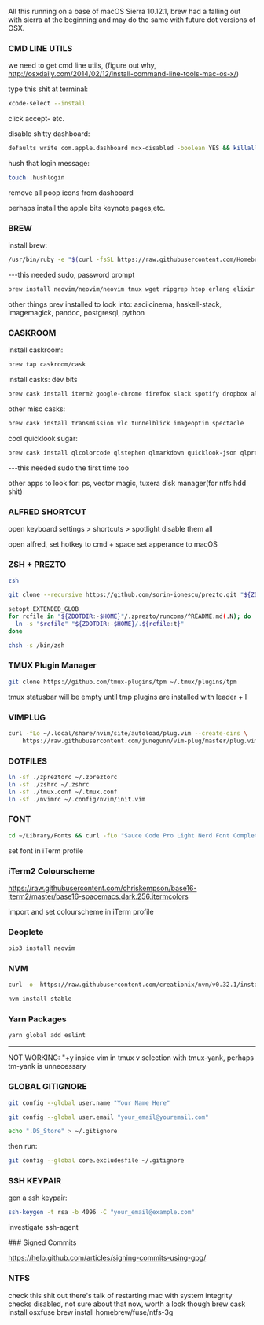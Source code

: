 All this running on a base of macOS Sierra 10.12.1, brew had a falling out with sierra at the beginning and may do the same with future dot versions of OSX.

### CMD LINE UTILS

we need to get cmd line utils, (figure out why, http://osxdaily.com/2014/02/12/install-command-line-tools-mac-os-x/)

type this shit at terminal:
```bash
xcode-select --install
```
click accept- etc.

disable shitty dashboard:
```bash
defaults write com.apple.dashboard mcx-disabled -boolean YES && killall Dock
```

hush that login message:
```bash
touch .hushlogin
```
remove all poop icons from dashboard

perhaps install the apple bits keynote,pages,etc.

### BREW
install brew:
```bash
/usr/bin/ruby -e "$(curl -fsSL https://raw.githubusercontent.com/Homebrew/install/master/install)"
```
---this needed sudo, password prompt

```bash
brew install neovim/neovim/neovim tmux wget ripgrep htop erlang elixir zsh git fzf python3 yarn
```

other things prev installed to look into:
asciicinema, haskell-stack, imagemagick, pandoc, postgresql, python

### CASKROOM
install caskroom:
```bash
brew tap caskroom/cask
```

install casks: dev bits
```bash
brew cask install iterm2 google-chrome firefox slack spotify dropbox alfred bartender istat-menus ngrok
```
other misc casks:
```bash
brew cask install transmission vlc tunnelblick imageoptim spectacle
```
cool quicklook sugar:
```bash
brew cask install qlcolorcode qlstephen qlmarkdown quicklook-json qlprettypatch quicklook-csv betterzipql qlimagesize webpquicklook suspicious-package qlvideo
```
---this needed sudo the first time too

other apps to look for:
ps, vector magic, tuxera disk manager(for ntfs hdd shit)

### ALFRED SHORTCUT
open keyboard settings > shortcuts > spotlight
disable them all

open alfred, set hotkey to cmd + space
set apperance to macOS

### ZSH + PREZTO
```bash
zsh
```
```bash
git clone --recursive https://github.com/sorin-ionescu/prezto.git "${ZDOTDIR:-$HOME}/.zprezto"
```
```bash
setopt EXTENDED_GLOB
for rcfile in "${ZDOTDIR:-$HOME}"/.zprezto/runcoms/^README.md(.N); do
  ln -s "$rcfile" "${ZDOTDIR:-$HOME}/.${rcfile:t}"
done
```
```bash
chsh -s /bin/zsh
```

### TMUX Plugin Manager
```bash
git clone https://github.com/tmux-plugins/tpm ~/.tmux/plugins/tpm
```

tmux statusbar will be empty until tmp plugins are installed with leader + I

### VIMPLUG

```bash
curl -fLo ~/.local/share/nvim/site/autoload/plug.vim --create-dirs \
    https://raw.githubusercontent.com/junegunn/vim-plug/master/plug.vim
```

### DOTFILES

```bash
ln -sf ./zpreztorc ~/.zpreztorc
ln -sf ./zshrc ~/.zshrc
ln -sf ./tmux.conf ~/.tmux.conf
ln -sf ./nvimrc ~/.config/nvim/init.vim
```

### FONT

```bash
cd ~/Library/Fonts && curl -fLo "Sauce Code Pro Light Nerd Font Complete Mono.otf" https://raw.githubusercontent.com/ryanoasis/nerd-fonts/master/patched-fonts/SourceCodePro/Light/complete/Sauce%20Code%20Pro%20Light%20Nerd%20Font%20Complete%20Mono.ttf
```

set font in iTerm profile

### iTerm2 Colourscheme

https://raw.githubusercontent.com/chriskempson/base16-iterm2/master/base16-spacemacs.dark.256.itermcolors

import and set colourscheme in iTerm profile

### Deoplete

```bash
pip3 install neovim
```

### NVM
```bash
curl -o- https://raw.githubusercontent.com/creationix/nvm/v0.32.1/install.sh | bash
```
```bash
nvm install stable
```

### Yarn Packages

```bash
yarn global add eslint
```

-------------------------------------


NOT WORKING:
"+y inside vim in tmux
v selection with tmux-yank, perhaps tm-yank is unnecessary


### GLOBAL GITIGNORE

```bash
git config --global user.name "Your Name Here"
```
```bash
git config --global user.email "your_email@youremail.com"
```
```bash
echo ".DS_Store" > ~/.gitignore
```
then run:
```bash
git config --global core.excludesfile ~/.gitignore
```

### SSH KEYPAIR

gen a ssh keypair:
```bash
ssh-keygen -t rsa -b 4096 -C "your_email@example.com"
```

investigate ssh-agent

### Signed Commits

https://help.github.com/articles/signing-commits-using-gpg/


### NTFS
check this shit out
there's talk of restarting mac with system integrity checks disabled, not sure about that now, worth a look though
brew cask install osxfuse
brew install homebrew/fuse/ntfs-3g
